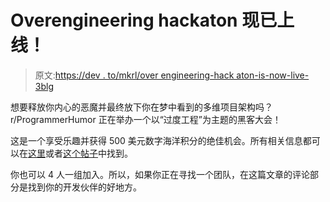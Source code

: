 # Overengineering hackaton 现已上线！

> 原文:[https://dev . to/mkrl/over engineering-hack aton-is-now-live-3blg](https://dev.to/mkrl/overengineering-hackaton-is-now-live-3blg)

想要释放你内心的恶魔并最终放下你在梦中看到的多维项目架构吗？r/ProgrammerHumor 正在举办一个以“过度工程”为主题的黑客大会！

这是一个享受乐趣并获得 500 美元数字海洋积分的绝佳机会。所有相关信息都可以在[这里](https://www.programmerhumor.org/Hackathon)或者[这个帖子](https://www.reddit.com/r/ProgrammerHumor/comments/ckhow3/the_very_first_programmerhumor_hackathon_is_now/)中找到。

你也可以 4 人一组加入。所以，如果你正在寻找一个团队，在这篇文章的评论部分是找到你的开发伙伴的好地方。